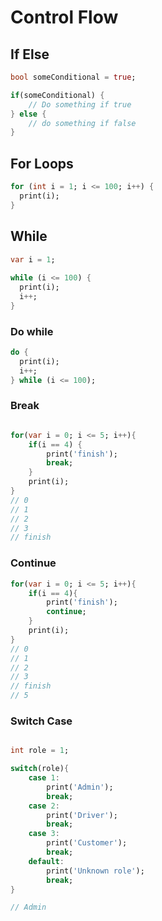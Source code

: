 # Control Flow

## If Else

```dart
bool someConditional = true;

if(someConditional) {
    // Do something if true
} else {
    // do something if false
}

```


## For Loops
```dart
for (int i = 1; i <= 100; i++) {
  print(i);
}
```

## While
```dart
var i = 1;
 
while (i <= 100) {
  print(i);
  i++;
}
```

### Do while
```dart
do {
  print(i);
  i++;
} while (i <= 100);
```


### Break
```dart

for(var i = 0; i <= 5; i++){
    if(i == 4) {
        print('finish');
        break;
    }
    print(i);
}
// 0
// 1
// 2
// 3
// finish
```

### Continue
```dart
for(var i = 0; i <= 5; i++){
    if(i == 4){
        print('finish');
        continue;
    }
    print(i);
}
// 0
// 1
// 2
// 3
// finish
// 5
```

### Switch Case
```dart

int role = 1;

switch(role){
    case 1:
        print('Admin');
        break;
    case 2:
        print('Driver');
        break;
    case 3:
        print('Customer');
        break;
    default:
        print('Unknown role');
        break;
}

// Admin

```